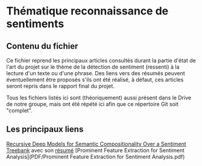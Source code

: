 # Thématique reconnaissance de sentiments

## Contenu du fichier
Ce fichier reprend les principaux articles consultés durant la partie d'état de l'art du projet sur le thème de la détection de sentiment (ressenti) à la lecture d'un texte ou d'une phrase. Des liens vers des résumés peuvent éventuellement être proposés s'ils ont été réalisé, à défaut, ces articles seront repris dans le rapport final du projet.

Tous les fichiers listés ici sont (théoriquement) aussi présent dans le Drive de notre groupe, mais ont été répété ici afin que ce répertoire Git soit "complet".

## Les principaux liens
[Recursive Deep Models for Semantic Compositionality Over a Sentiment Treebank](http://citeseerx.ist.psu.edu/viewdoc/download?doi=10.1.1.383.1327&rep=rep1&type=pdf) avec son [résumé](https://docs.google.com/document/d/1vs5FS4toNrCsnXcdoQmtKWvImxkZcpuADH0LEpQgSFE/edit)
[Prominent Feature Extraction for Sentiment Analysis](PDF/Prominent Feature Extraction for Sentiment Analysis.pdf)
